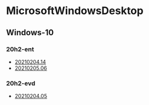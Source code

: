 
# MicrosoftWindowsDesktop

## Windows-10

### 20h2-ent

* [20210204.14](/MicrosoftWindowsDesktop/Windows-10/20h2-ent/20210204.14.md)
* [20210205.06](/MicrosoftWindowsDesktop/Windows-10/20h2-ent/20210205.06.md)

### 20h2-evd

* [20210204.05](/MicrosoftWindowsDesktop/Windows-10/20h2-evd/20210204.05.md)
